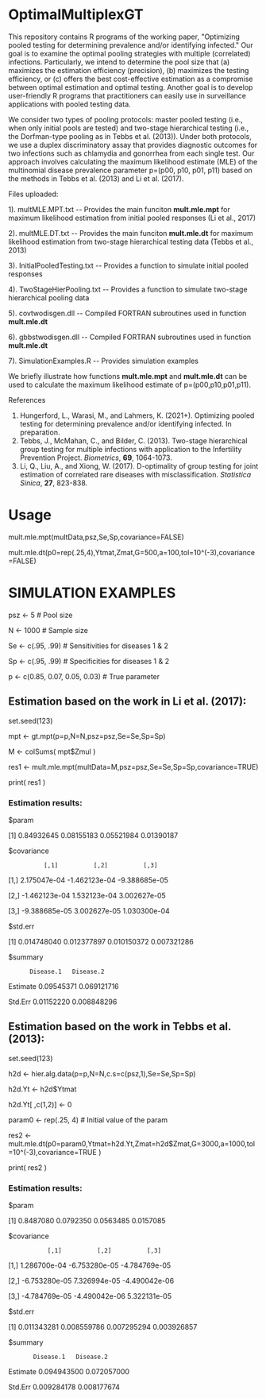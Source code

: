 # OptimalMultiplexGT

This repository contains R programs of the working paper, "Optimizing pooled testing for determining prevalence and/or identifying infected." Our goal is to examine the optimal pooling strategies with multiple (correlated) infections. Particularly, we intend to determine the pool size that (a) maximizes the estimation efficiency (precision), (b) maximizes the testing efficiency, or (c) offers the best cost-effective estimation as a compromise between optimal estimation and optimal testing. Another goal is to develop user-friendly R programs that practitioners can easily use in surveillance applications with pooled testing data.

We consider two types of pooling protocols: master pooled testing (i.e., when only initial pools are tested) and two-stage hierarchical testing (i.e., the Dorfman-type pooling as in Tebbs et al. (2013)). Under both protocols, we use a duplex discriminatory assay that provides diagnostic outcomes for two infections such as chlamydia and gonorrhea from each single test. Our approach involves calculating the maximum likelihood estimate (MLE) of the multinomial disease prevalence parameter p=(p00, p10, p01, p11) based on the methods in Tebbs et al. (2013) and Li et al. (2017).


Files uploaded:

1). multMLE.MPT.txt -- Provides the main funciton **mult.mle.mpt** for maximum likelihood estimation from initial pooled responses (Li et al., 2017)

2). multMLE.DT.txt -- Provides the main funciton **mult.mle.dt** for maximum likelihood estimation from two-stage hierarchical testing data (Tebbs et al., 2013)

3). InitialPooledTesting.txt -- Provides a function to simulate initial pooled responses

4). TwoStageHierPooling.txt -- Provides a function to simulate two-stage hierarchical pooling data

5). covtwodisgen.dll -- Compiled FORTRAN subroutines used in function **mult.mle.dt**

6). gbbstwodisgen.dll -- Compiled FORTRAN subroutines used in function **mult.mle.dt**

7). SimulationExamples.R -- Provides simulation examples

We briefly illustrate how functions **mult.mle.mpt** and **mult.mle.dt** can be used to calculate the maximum likelihood estimate of p=(p00,p10,p01,p11).


References
1. Hungerford, L., Warasi, M., and Lahmers, K. (2021+). Optimizing pooled testing for determining prevalence and/or identifying infected. In preparation.
2. Tebbs, J., McMahan, C., and Bilder, C. (2013). Two-stage hierarchical group testing for multiple infections with application to the Infertility Prevention Project. _Biometrics_, **69**, 1064-1073.
3. Li, Q., Liu, A., and Xiong, W. (2017). D-optimality of group testing for joint estimation of correlated rare diseases with misclassification. _Statistica Sinica_, **27**, 823-838.



# Usage

mult.mle.mpt(multData,psz,Se,Sp,covariance=FALSE)

mult.mle.dt(p0=rep(.25,4),Ytmat,Zmat,G=500,a=100,tol=10^(-3),covariance=FALSE)


# SIMULATION EXAMPLES 
psz <- 5           # Pool size

N <- 1000          # Sample size

Se <- c(.95, .99)  # Sensitivities for diseases 1 & 2   

Sp <- c(.95, .99)  # Specificities for diseases 1 & 2 

p <- c(0.85, 0.07, 0.05, 0.03)  # True parameter


## Estimation based on the work in Li et al. (2017):

set.seed(123)

mpt <- gt.mpt(p=p,N=N,psz=psz,Se=Se,Sp=Sp)

M <- colSums( mpt$Zmul )

res1 <- mult.mle.mpt(multData=M,psz=psz,Se=Se,Sp=Sp,covariance=TRUE)

print( res1 )


### Estimation results:

$param

[1] 0.84932645 0.08155183 0.05521984 0.01390187

$covariance

              [,1]          [,2]          [,3]
              
[1,]  2.175047e-04 -1.462123e-04 -9.388685e-05

[2,] -1.462123e-04  1.532123e-04  3.002627e-05

[3,] -9.388685e-05  3.002627e-05  1.030300e-04

$std.err

[1] 0.014748040 0.012377897 0.010150372 0.007321286


$summary

          Disease.1   Disease.2
          
Estimate 0.09545371 0.069121716

Std.Err  0.01152220 0.008848296



## Estimation based on the work in Tebbs et al. (2013):

set.seed(123)

h2d <- hier.alg.data(p=p,N=N,c.s=c(psz,1),Se=Se,Sp=Sp)

h2d.Yt <- h2d$Ytmat

h2d.Yt[ ,c(1,2)] <- 0

param0 <- rep(.25, 4)  # Initial value of the param

res2 <- mult.mle.dt(p0=param0,Ytmat=h2d.Yt,Zmat=h2d$Zmat,G=3000,a=1000,tol=10^(-3),covariance=TRUE )
                         
print( res2 )


### Estimation results:

$param

[1] 0.8487080 0.0792350 0.0563485 0.0157085

$covariance

               [,1]          [,2]          [,3]
               
[1,]  1.286700e-04 -6.753280e-05 -4.784769e-05

[2,] -6.753280e-05  7.326994e-05 -4.490042e-06

[3,] -4.784769e-05 -4.490042e-06  5.322131e-05

$std.err

[1] 0.011343281 0.008559786 0.007295294 0.003926857

$summary

           Disease.1   Disease.2
           
Estimate 0.094943500 0.072057000

Std.Err  0.009284178 0.008177674

